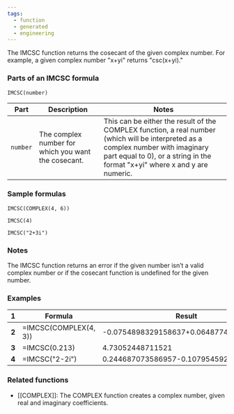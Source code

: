 ```yaml
---
tags:
  - function
  - generated
  - engineering
---
```


The IMCSC function returns the cosecant of the given complex number. For example, a given complex number "x+yi" returns "csc(x+yi)."

### Parts of an IMCSC formula

`IMCSC(number)`

| Part | Description | Notes |
| --- | --- | --- |
| `number` | The complex number for which you want the cosecant. | This can be either the result of the COMPLEX function, a real number (which will be interpreted as a complex number with imaginary part equal to 0), or a string in the format "x+yi" where x and y are numeric. |

### Sample formulas

`IMCSC(COMPLEX(4, 6))`

`IMCSC(4)`

`IMCSC("2+3i")`

### Notes

The IMCSC function returns an error if the given number isn’t a valid complex number or if the cosecant function is undefined for the given number.

### Examples

| 1 | Formula | Result |
| --- | --- | --- |
| **2** | =IMCSC(COMPLEX(4, 3)) | -0.0754898329158637+0.0648774713706355i |
| **3** | =IMCSC(0.213) | 4.73052448711521 |
| **4** | =IMCSC("2-2i") | 0.244687073586957-0.107954592221385i |

### Related functions

* [[COMPLEX]]: The COMPLEX function creates a complex number, given real and imaginary coefficients.